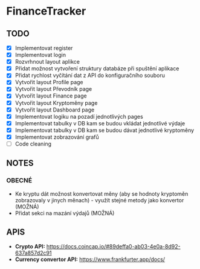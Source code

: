 # FinanceTracker

## TODO
- [x] Implementovat register
- [x] Implementovat login
- [x] Rozvrhnout layout aplikce
- [x] Přidat možnost vytvoření struktury databáze při spuštění aplikace
- [x] Přidat rychlost vyčítání dat z API do konfiguračního souboru
- [x] Vytvořit layout Profile page
- [x] Vytvořit layout Převodník page
- [x] Vytvořit layout Finance page
- [x] Vytvořit layout Kryptoměny page
- [x] Vytvořit layout Dashboard page
- [x] Implementovat logiku na pozadí jednotlivých pages
- [x] Implementovat tabulky v DB kam se budou vkládat jednotlivé výdaje
- [x] Implementovat tabulky v DB kam se budou dávat jednotlivé kryptoměny 
- [x] Implementovat zobrazování grafů
- [ ] Code cleaning
      
## NOTES
  
### OBECNÉ
- Ke kryptu dát možnost konvertovat měny (aby se hodnoty kryptoměn zobrazovaly v jinych měnach) - využít stejné metody jako konvertor (MOŽNÁ)
- Přidat sekci na mazání výdajů (MOŽNÁ)

## APIS
- **Crypto API:** https://docs.coincap.io/#89deffa0-ab03-4e0a-8d92-637a857d2c91
- **Currency convertor API:** https://www.frankfurter.app/docs/
